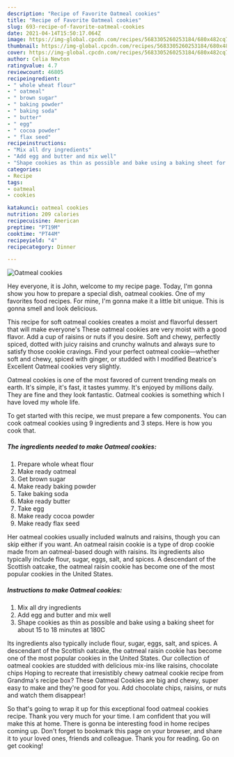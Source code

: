 ```yaml
---
description: "Recipe of Favorite Oatmeal cookies"
title: "Recipe of Favorite Oatmeal cookies"
slug: 693-recipe-of-favorite-oatmeal-cookies
date: 2021-04-14T15:50:17.064Z
image: https://img-global.cpcdn.com/recipes/5683305260253184/680x482cq70/oatmeal-cookies-recipe-main-photo.jpg
thumbnail: https://img-global.cpcdn.com/recipes/5683305260253184/680x482cq70/oatmeal-cookies-recipe-main-photo.jpg
cover: https://img-global.cpcdn.com/recipes/5683305260253184/680x482cq70/oatmeal-cookies-recipe-main-photo.jpg
author: Celia Newton
ratingvalue: 4.7
reviewcount: 46805
recipeingredient:
- " whole wheat flour"
- " oatmeal"
- " brown sugar"
- " baking powder"
- " baking soda"
- " butter"
- " egg"
- " cocoa powder"
- " flax seed"
recipeinstructions:
- "Mix all dry ingredients"
- "Add egg and butter and mix well"
- "Shape cookies as thin as possible and bake using a baking sheet for about 15 to 18 minutes at 180C"
categories:
- Recipe
tags:
- oatmeal
- cookies

katakunci: oatmeal cookies 
nutrition: 209 calories
recipecuisine: American
preptime: "PT19M"
cooktime: "PT44M"
recipeyield: "4"
recipecategory: Dinner

---
```



![Oatmeal cookies](https://img-global.cpcdn.com/recipes/5683305260253184/680x482cq70/oatmeal-cookies-recipe-main-photo.jpg)

Hey everyone, it is John, welcome to my recipe page. Today, I'm gonna show you how to prepare a special dish, oatmeal cookies. One of my favorites food recipes. For mine, I'm gonna make it a little bit unique. This is gonna smell and look delicious.

This recipe for soft oatmeal cookies creates a moist and flavorful dessert that will make everyone&#39;s These oatmeal cookies are very moist with a good flavor. Add a cup of raisins or nuts if you desire. Soft and chewy, perfectly spiced, dotted with juicy raisins and crunchy walnuts and always sure to satisfy those cookie cravings. Find your perfect oatmeal cookie—whether soft and chewy, spiced with ginger, or studded with I modified Beatrice&#39;s Excellent Oatmeal cookies very slightly.

Oatmeal cookies is one of the most favored of current trending meals on earth. It's simple, it's fast, it tastes yummy. It's enjoyed by millions daily. They are fine and they look fantastic. Oatmeal cookies is something which I have loved my whole life.


To get started with this recipe, we must prepare a few components. You can cook oatmeal cookies using 9 ingredients and 3 steps. Here is how you cook that.

<!--inarticleads1-->

##### The ingredients needed to make Oatmeal cookies:

1. Prepare  whole wheat flour
1. Make ready  oatmeal
1. Get  brown sugar
1. Make ready  baking powder
1. Take  baking soda
1. Make ready  butter
1. Take  egg
1. Make ready  cocoa powder
1. Make ready  flax seed


Her oatmeal cookies usually included walnuts and raisins, though you can skip either if you want. An oatmeal raisin cookie is a type of drop cookie made from an oatmeal-based dough with raisins. Its ingredients also typically include flour, sugar, eggs, salt, and spices. A descendant of the Scottish oatcake, the oatmeal raisin cookie has become one of the most popular cookies in the United States. 

<!--inarticleads2-->

##### Instructions to make Oatmeal cookies:

1. Mix all dry ingredients
1. Add egg and butter and mix well
1. Shape cookies as thin as possible and bake using a baking sheet for about 15 to 18 minutes at 180C


Its ingredients also typically include flour, sugar, eggs, salt, and spices. A descendant of the Scottish oatcake, the oatmeal raisin cookie has become one of the most popular cookies in the United States. Our collection of oatmeal cookies are studded with delicious mix-ins like raisins, chocolate chips Hoping to recreate that irresistibly chewy oatmeal cookie recipe from Grandma&#39;s recipe box? These Oatmeal Cookies are big and chewy, super easy to make and they&#39;re good for you. Add chocolate chips, raisins, or nuts and watch them disappear! 

So that's going to wrap it up for this exceptional food oatmeal cookies recipe. Thank you very much for your time. I am confident that you will make this at home. There is gonna be interesting food in home recipes coming up. Don't forget to bookmark this page on your browser, and share it to your loved ones, friends and colleague. Thank you for reading. Go on get cooking!
